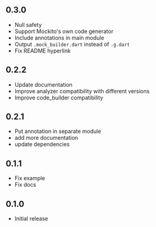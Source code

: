 ## 0.3.0

* Null safety
* Support Mockito's own code generator
* Include annotations in main module
* Output `.mock_builder.dart` instead of `.g.dart`
* Fix README hyperlink

## 0.2.2

* Update documentation
* Improve analyzer compatibility with different versions
* Improve code_builder compatibility

## 0.2.1

* Put annotation in separate module
* add more documentation
* update dependencies

## 0.1.1

* Fix example
* Fix docs

## 0.1.0

* Initial release
